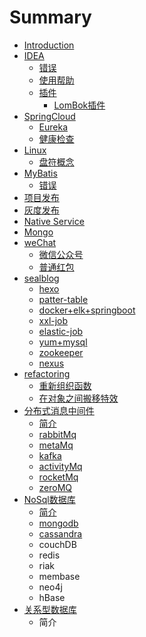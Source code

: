 # Summary

* [Introduction](README.md)
* [IDEA](java.md)
  * [错误](java/cuo-wu.md)
  * [使用帮助](java/shi-yong-bang-zhu.md)
  * [插件](java/cha-jian.md)
    * [LomBok插件](java/cha-jian/lombokcha-jian.md)
* [SpringCloud](springcloud.md)
  * [Eureka](springcloud/eureka.md)
  * [健康检查](springcloud/jian-kang-jian-cha.md)
* [Linux](linux.md)
  * [盘符概念](pan-fu-gai-nian.md)
* [MyBatis](mybatis.md)
  * [错误](mybatis/cuo-wu.md)
* [项目发布](xiang-mu-fa-bu.md)
* [灰度发布](hui-du-fa-bu.md)
* [Native Service](native-service.md)
* [Mongo](mongo.md)
* [weChat](wechat.md)
  * [微信公众号](wechat/wei-xin-gong-zhong-hao.md)
  * [普通红包](wechat/pu-tong-hong-bao.md)
* [sealblog](sealblog.md)
  * [hexo](sealblog/hexo.md)
  * [patter-table](patter-table.md)
  * [docker+elk+springboot](sealblog/docker.md)
  * [xxl-job](sealblog/xxl-job.md)
  * [elastic-job](elastic-job.md)
  * [yum+mysql](sealblog/yum+mysql.md)
  * [zookeeper](sealblog/zookeeper.md)
  * [nexus](sealblog/nexus.md)
* [refactoring](refactoring.md)
  * [重新组织函数](refactoring/zhong-xin-zu-zhi-han-shu.md)
  * [在对象之间搬移特效](refactoring/zai-dui-xiang-zhi-jian-ban-yi-te-xiao.md)
* [分布式消息中间件](distributedmessagemiddleware.md)
  * [简介](distributedmessagemiddleware/jian-jie.md)
  * [rabbitMq](distributedmessagemiddleware/rabbitmq.md)
  * [metaMq](sealblog/metamq.md)
  * [kafka](sealblog/kafka.md)
  * [activityMq](activitymq.md)
  * [rocketMq](sealblog/rocketmq.md)
  * [zeroMQ](distributedmessagemiddleware/zeromq.md)
* [NoSql数据库](nosqlshu-ju-ku.md)
  * [简介](nosqlshu-ju-ku/jian-jie.md)
  * [mongodb](nosqlshu-ju-ku/mongodb.md)
  * [cassandra](nosqlshu-ju-ku/aa/cassandra.md)
  * couchDB
  * redis
  * riak
  * membase
  * neo4j
  * hBase
* [关系型数据库](guan-xi-xing-shu-ju-ku.md)
  * 简介

